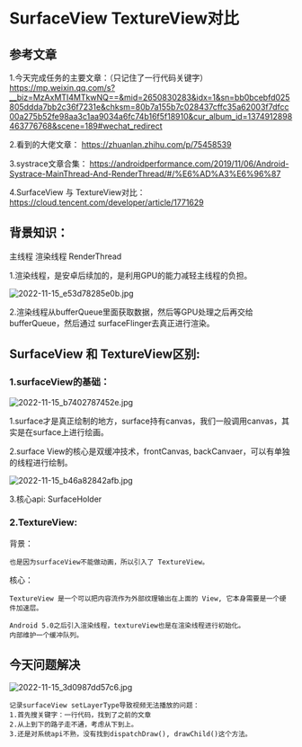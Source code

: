 # SurfaceView TextureView对比

## 参考文章

1.今天完成任务的主要文章：（只记住了一行代码关键字）
https://mp.weixin.qq.com/s?__biz=MzAxMTI4MTkwNQ==&mid=2650830283&idx=1&sn=bb0bcebfd025805ddda7bb2c36f7231e&chksm=80b7a155b7c028437cffc35a62003f7dfcc00a275b52fe98aa3c1aa9034a6fc74b16f5f18910&cur_album_id=1374912898463776768&scene=189#wechat_redirect

2.看到的大佬文章：
https://zhuanlan.zhihu.com/p/75458539

3.systrace文章合集：
https://androidperformance.com/2019/11/06/Android-Systrace-MainThread-And-RenderThread/#/%E6%AD%A3%E6%96%87

4.SurfaceView 与 TextureView对比：
https://cloud.tencent.com/developer/article/1771629

## 背景知识：

主线程
渲染线程 RenderThread

1.渲染线程，是安卓后续加的，是利用GPU的能力减轻主线程的负担。

![2022-11-15_e53d78285e0b.jpg](https://cdn.jsdelivr.net/gh/EricYuan1201/img@main/2022-11-15_e53d78285e0b.jpg)

2.渲染线程从bufferQueue里面获取数据，然后等GPU处理之后再交给bufferQueue，然后通过
surfaceFlinger去真正进行渲染。

## SurfaceView 和 TextureView区别:

### 1.surfaceView的基础：

![2022-11-15_b7402787452e.jpg](https://cdn.jsdelivr.net/gh/EricYuan1201/img@main/2022-11-15_b7402787452e.jpg)


1.surface才是真正绘制的地方，surface持有canvas，我们一般调用canvas，其实是在surface上进行绘画。

2.surface View的核心是双缓冲技术，frontCanvas, backCanvaer，可以有单独的线程进行绘制。

![2022-11-15_b46a82842afb.jpg](https://cdn.jsdelivr.net/gh/EricYuan1201/img@main/2022-11-15_b46a82842afb.jpg)

3.核心api: SurfaceHolder

### 2.TextureView:

背景：
	
	也是因为surfaceView不能做动画，所以引入了 TextureView。

核心：

	TextureView 是一个可以把内容流作为外部纹理输出在上面的 View, 它本身需要是一个硬件加速层。

	Android 5.0之后引入渲染线程，textureView也是在渲染线程进行初始化。
    内部维护一个缓冲队列。
    
## 今天问题解决


![2022-11-15_3d0987dd57c6.jpg](https://cdn.jsdelivr.net/gh/EricYuan1201/img@main/2022-11-15_3d0987dd57c6.jpg)

	记录surfaceView setLayerType导致视频无法播放的问题：
	1.首先搜关键字：一行代码，找到了之前的文章
	2.从上到下的路子走不通，考虑从下到上。
	3.还是对系统api不熟，没有找到dispatchDraw(), drawChild()这个方法。